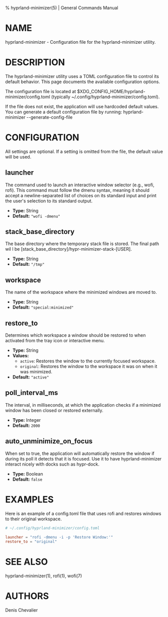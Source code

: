 % hyprland-minimizer(5) | General Commands Manual

# NAME

hyprland-minimizer - Configuration file for the hyprland-minimizer utility.

# DESCRIPTION

The hyprland-minimizer utility uses a TOML configuration file to control its
default behavior. This page documents the available configuration options.

The configuration file is located at
$XDG_CONFIG_HOME/hyprland-minimizer/config.toml
(typically ~/.config/hyprland-minimizer/config.toml).

If the file does not exist, the application will use hardcoded default values.
You can generate a default configuration file by running:
hyprland-minimizer --generate-config-file

# CONFIGURATION

All settings are optional. If a setting is omitted from the file, the default
value will be used.

## launcher

The command used to launch an interactive window selector (e.g., wofi, rofi).
This command must follow the dmenu syntax, meaning it should accept a
newline-separated list of choices on its standard input and print the user's
selection to its standard output.

- **Type:** String
- **Default:** `"wofi -dmenu"`

## stack_base_directory

The base directory where the temporary stack file is stored. The final path wil
l be [stack_base_directory]/hypr-minimizer-stack-[USER].

- **Type:** String
- **Default:** `"/tmp"`

## workspace

The name of the workspace where the minimized windows are moved to.

- **Type:** String
- **Default:** `"special:minimized"`

## restore_to

Determines which workspace a window should be restored to when activated from
the tray icon or interactive menu.

- **Type:** String
- **Values:**
  - `active`: Restores the window to the currently focused workspace.
  - `original`: Restores the window to the workspace it was on when it was minimized.
- **Default:** `"active"`

## poll_interval_ms

The interval, in milliseconds, at which the application checks if a minimized window
has been closed or restored externally.

- **Type:** Integer
- **Default:** `2000`

## auto_unminimize_on_focus

When set to true, the application will automatically restore the window if during
its poll it detects that it is focused. Use it to have hyprland-minimizer
interact nicely with docks such as hypr-dock.

- **Type:** Boolean
- **Default:** `false`

# EXAMPLES

Here is an example of a config.toml file that uses rofi and restores windows to
their original workspace.

```toml
# ~/.config/hyprland-minimizer/config.toml

launcher = "rofi -dmenu -i -p 'Restore Window:'"
restore_to = "original"
```

# SEE ALSO

hyprland-minimizer(1), rofi(1), wofi(7)

# AUTHORS

Denis Chevalier
